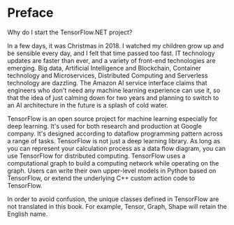 

# Preface

Why do I start the TensorFlow.NET project?

In a few days, it was Christmas in 2018. I watched my children grow up and be sensible every day, and I felt that time passed too fast. IT technology updates are faster than ever, and a variety of front-end technologies are emerging. Big data, Artificial Intelligence and Blockchain, Container technology and Microservices, Distributed Computing and Serverless technology are dazzling. The Amazon AI service interface claims that engineers who don't need any machine learning experience can use it, so that the idea of just calming down for two years and planning to switch to an AI architecture in the future is a splash of cold water.



TensorFlow is an open source project for machine learning especially for deep learning. It's used for both research and production at Google company. It's designed according to dataflow programming pattern across a range of tasks. TensorFlow is not just a deep learning library. As long as you can represent your calculation process as a data flow diagram, you can use TensorFlow for distributed computing. TensorFlow uses a computational graph to build a computing network while operating on the graph. Users can write their own upper-level models in Python based on TensorFlow, or extend the underlying C++ custom action code to TensorFlow.



In order to avoid confusion, the unique classes defined in TensorFlow are not translated in this book. For example, Tensor, Graph, Shape will retain the English name.
